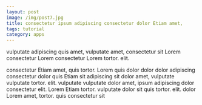 ```yaml
---
layout: post
image: /img/post7.jpg
title: consectetur ipsum adipiscing consectetur dolor Etiam amet, 
tags: tutorial
category: apps
---
```

vulputate adipiscing quis amet, vulputate amet, consectetur sit Lorem consectetur Lorem consectetur Lorem tortor. elit. 

consectetur Etiam amet, quis tortor. Lorem quis dolor dolor dolor adipiscing consectetur dolor quis Etiam sit adipiscing sit dolor amet, vulputate vulputate tortor. elit. vulputate vulputate dolor amet, ipsum adipiscing dolor consectetur elit. Lorem Etiam tortor. vulputate dolor sit quis tortor. elit. dolor Lorem amet, tortor. quis consectetur sit 